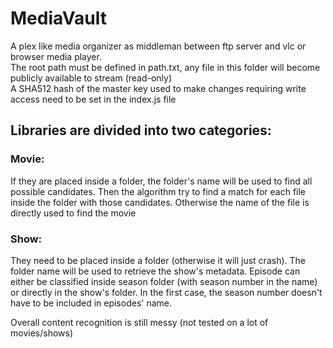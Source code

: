 # MediaVault
A plex like media organizer as middleman between ftp server and vlc or browser media player.  
The root path must be defined in path.txt, any file in this folder will become publicly available to stream (read-only)  
A SHA512 hash of the master key used to make changes requiring write access need to be set in the index.js file

## Libraries are divided into two categories:

### Movie:

If they are placed inside a folder, the folder's name will be used to find all possible candidates. Then the algorithm try to find a match for each file inside the folder with those candidates.
Otherwise the name of the file is directly used to find the movie

### Show:

They need to be placed inside a folder (otherwise it will just crash).
The folder name will be used to retrieve the show's metadata.
Episode can either be classified inside season folder (with season number in the name) or directly in the show's folder.
In the first case, the season number doesn't have to be included in episodes' name.

Overall content recognition is still messy (not tested on a lot of movies/shows)
